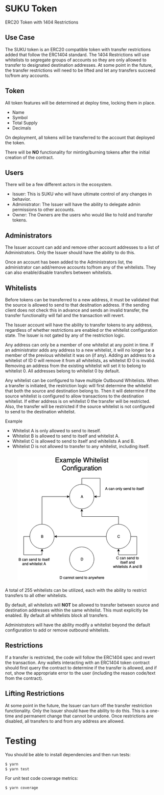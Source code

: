 # SUKU Token
ERC20 Token with 1404 Restrictions

## Use Case
The SUKU token is an ERC20 compatible token with transfer restrictions added that follow the ERC1404 standard. The 1404 Restrictions will use whitelists to segregate groups of accounts so they are only allowed to transfer to designated destination addresses. At some point in the future, the transfer restrictions will need to be lifted and let any transfers succeed to/from any accounts.

## Token
All token features will be determined at deploy time, locking them in place.

 - Name
 - Symbol
 - Total Supply
 - Decimals

On deployment, all tokens will be transferred to the account that deployed the token.

There will be **NO** functionality for minting/burning tokens after the initial creation of the contract.

## Users
There will be a few different actors in the ecosystem.

 - Issuer: This is SUKU who will have ultimate control of any changes in behavior.
 - Administrator: The Issuer will have the ability to delegate admin permissions to other accounts.
 - Owner: The Owners are the users who would like to hold and transfer tokens.

## Administrators

The Issuer account can add and remove other account addresses to a list of Administrators. Only the Issuer should have the ability to do this.

Once an account has been added to the Administrators list, the administrator can add/remove accounts to/from any of the whitelists. They can also enable/disable transfers between whitelists.

## Whitelists
Before tokens can be transferred to a new address, it must be validated that the source is allowed to send to that desitnation address. If the sending client does not check this in advance and sends an invalid transfer, the transfer functionality will fail and the transaction will revert.

The Issuer account will have the ability to transfer tokens to any address, regardless of whether restrictions are enabled or the whitelist configuration state. The Issuer is not gated by any of the restriction logic.

Any address can only be a member of one whitelist at any point in time. If an administrator adds any address to a new whitelist, it will no longer be a member of the previous whitelist it was on (if any). Adding an address to a whitelist of ID 0 will remove it from all whitelists, as whitelist ID 0 is invalid. Removing an address from the existing whitelist will set it to belong to whitelist 0. All addresses belong to whitelist 0 by default.

Any whitelist can be configured to have multiple Outbound Whitelists. When a transfer is initiated, the restriction logic will first determine the whitelist that both the source and destination belong to. Then it will determine if the source whitelist is configured to allow transactions to the destination whitelist. If either address is on whitelist 0 the transfer will be restricted. Also, the transfer will be restricted if the source whitelist is not configured to send to the destination whitelist.

Example
- Whitelist A is only allowed to send to iteself.
- Whitelist B is allowed to send to itself and whitelist A.
- Whitelist C is allowed to send to itself and whitelists A and B.
- Whitelist D is not allowed to transfer to any whitelist, including itself.

<p align="center" style="padding-top: 10px; padding-bottom: 5px;">
  <img src="example_whitelist.png">
</p>


A total of 255 whitelists can be utilized, each with the ability to restrict transfers to all other whitelists.

By default, all whitelists will **NOT** be allowed to transfer between source and destination addresses within the same whitelist. This must explicitly be enabled. By default all whitelists block all transfers.

Administrators will have the ability modify a whitelist beyond the default configuration to add or remove outbound whitelists.

## Restrictions

If a transfer is restricted, the code will follow the ERC1404 spec and revert the transaction. Any wallets interacting with an ERC1404 token contract should first query the contract to determine if the transfer is allowed, and if not, show the appropriate error to the user (including the reason code/text from the contract).

## Lifting Restrictions

At some point in the future, the Issuer can turn off the transfer restriction functionality. Only the Issuer should have the ability to do this. This is a one-time and permanent change that cannot be undone. Once restrictions are disabled, all transfers to and from any address are allowed.

# Testing
You should be able to install dependencies and then run tests:
```
$ yarn
$ yarn test
```

For unit test code coverage metrics:
```
$ yarn coverage
```